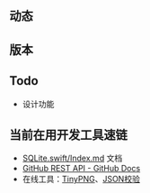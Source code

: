 ## 动态
## 版本

## Todo

* 设计功能

## 当前在用开发工具速链

* [SQLite.swift/Index.md](https://github.com/stephencelis/SQLite.swift/blob/master/Documentation/Index.md) 文档
* [GitHub REST API - GitHub Docs](https://docs.github.com/cn/rest)
* 在线工具：[TinyPNG](https://tinypng.com/)、[JSON校验](http://www.1json.com/json/)
